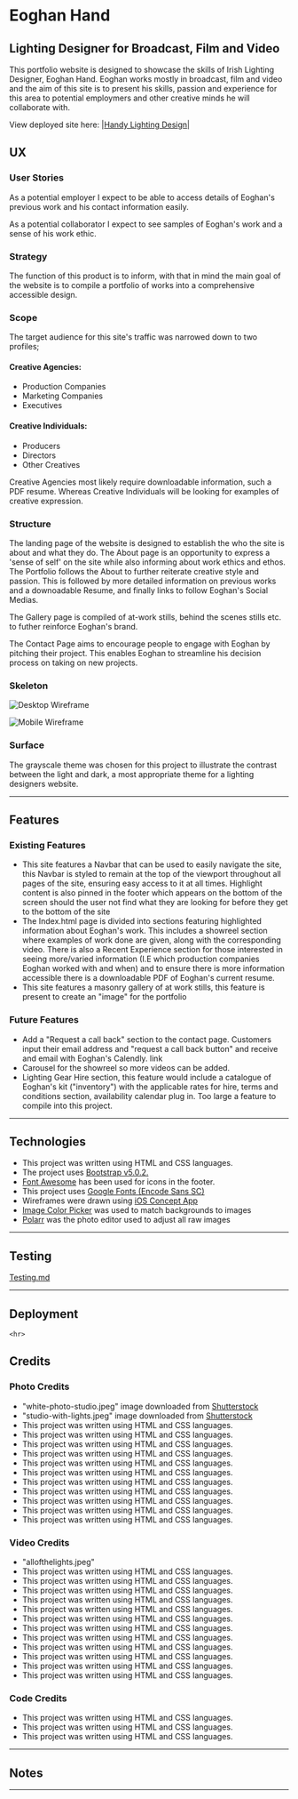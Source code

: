 <h1>Eoghan Hand</h1>
<h2>Lighting Designer for Broadcast, Film and Video</h2>
<p>This portfolio website is designed to showcase the skills of Irish Lighting Designer, Eoghan Hand. Eoghan works mostly in broadcast, film and video and the aim of this site is to present his skills, passion and experience for this area to potential employmers and other creative minds he will collaborate with.

View deployed site here: |[Handy Lighting Design](https://katelyn234.github.io/HandyLighting-Design/)|
</p>

<h2>UX</h2>
<h3>User Stories</h3>
<p>As a potential employer I expect to be able to access details of Eoghan's previous work and his contact information easily. </p>

<p>As a potential collaborator I expect to see samples of Eoghan's work and a sense of his work ethic.</p>

<h3>Strategy</h3>
<p>The function of this product is to inform, with that in mind the main goal of the website is to compile a portfolio of works into a comprehensive accessible design.</p>

<h3>Scope</h3>
<p>The target audience for this site's traffic was narrowed down to two profiles; 
<h4>Creative Agencies:</h4>
    <ul>
        <li>Production Companies</li>
        <li>Marketing Companies</li>
        <li>Executives</li>
    </ul>

<h4>Creative Individuals:</h4>
    <ul>
        <li>Producers</li>
        <li>Directors</li>
        <li>Other Creatives</li>
    </ul>

<p>Creative Agencies most likely require downloadable information, such a PDF resume. Whereas Creative Individuals will be looking for examples of creative expression.</p>

<h3>Structure</h3>

<p>The landing page of the website is designed to establish the who the site is about and what they do. The About page is an opportunity to express a 'sense of self' on the site while also informing about work ethics and ethos. The Portfolio follows the About to further reiterate creative style and passion. This is followed by more detailed information on previous works and a downoadable Resume, and finally links to follow Eoghan's Social Medias. </p>

<p>The Gallery page is compiled of at-work stills, behind the scenes stills etc. to futher reinforce Eoghan's brand. 

The Contact Page aims to encourage people to engage with Eoghan by pitching their project. This enables Eoghan to streamline his decision process on taking on new projects.</p>

<h3>Skeleton</h3> 

 ![Desktop Wireframe](assets/Wireframes/eh-desktop-wireframes.png)
    
 ![Mobile Wireframe](assets/Wireframes/eh-mobile-wireframes.png)

<h3>Surface</h3>
<p>The grayscale theme was chosen for this project to illustrate the contrast between the light and dark, a most appropriate theme for a lighting designers website.</p>

<hr>

<h2>Features</h2>

<h3>Existing Features</h3>
	<ul>
		<li>This site features a Navbar that can be used to easily navigate the site, this Navbar is styled to remain at the top of the viewport throughout all pages of the site, ensuring easy access to it at all times. Highlight content is also pinned in the footer which appears on the bottom of the screen should the user not find what they are looking for before they get to the bottom of the site</li>
		<li>The Index.html page is divided into sections featuring highlighted information about Eoghan's work. This includes a showreel section where examples of work done are given, along with the corresponding video. There is also a Recent Experience section for those interested in seeing more/varied information (I.E which production companies Eoghan worked with and when) and to ensure there is more information accessible there is a downloadable PDF of Eoghan's current resume.</li>
		<li>This site features a masonry gallery of at work stills, this feature is present to create an "image" for the portfolio</li>
	</ul>

<h3>Future Features</h3>
	<ul>
		<li>Add a "Request a call back" section to the contact page. Customers input their email address and "request a call back button" and receive and email with Eoghan's Calendly. link</li>
		<li>Carousel for the showreel so more videos can be added.</li>
		<li>Lighting Gear Hire section, this feature would include a catalogue of Eoghan's kit ("inventory") with the applicable rates for hire, terms and conditions section, availability calendar plug in. Too large a feature to compile into this project.</li>
	</ul>

<hr>

<h2>Technologies</h2>
    <ul>
        <li>This project was written using HTML and CSS languages.</li>
        <li>The project uses <a href="https://getbootstrap.com/">Bootstrap v5.0.2.</a></li>
        <li><a href="https://fontawesome.com/">Font Awesome</a> has been used for icons in the footer.</li>
        <li>This project uses <a href="https://fonts.google.com/specimen/Encode+Sans+SC?query=encode">Google Fonts (Encode Sans SC)</a></li>
        <li>Wireframes were drawn using <a href="https://concepts.app/en/">iOS Concept App</a></li>
        <li><a href="https://imagecolorpicker.com/">Image Color Picker</a> was used to match backgrounds to images</li>
        <li><a href="https://photoeditor.polarr.co/">Polarr</a> was the photo editor used to adjust all raw images</li>
    </ul>
<hr>

<h2>Testing</h2>

[Testing.md](https://github.com/Katelyn234/HandyLighting-Design/blob/main/TESTING.md)
    <hr>

<h2>Deployment</h2>

    <hr>

<h2>Credits</h2>
    <h3>Photo Credits</h3>
        <ul>
            <li>"white-photo-studio.jpeg" image downloaded from <a href="https://www.shutterstock.com/image-photo/interior-modern-photo-studio-chair-professional-793002787">Shutterstock</a></li>
            <li>"studio-with-lights.jpeg" image downloaded from <a href="https://www.shutterstock.com/image-photo/empty-photo-studio-white-cyclorama-monoblocks-1894652761">Shutterstock</a></li>
            <li>This project was written using HTML and CSS languages.</li>
            <li>This project was written using HTML and CSS languages.</li>
            <li>This project was written using HTML and CSS languages.</li>
            <li>This project was written using HTML and CSS languages.</li>
            <li>This project was written using HTML and CSS languages.</li>
            <li>This project was written using HTML and CSS languages.</li>
            <li>This project was written using HTML and CSS languages.</li>
            <li>This project was written using HTML and CSS languages.</li>
            <li>This project was written using HTML and CSS languages.</li>
            <li>This project was written using HTML and CSS languages.</li>
            <li>This project was written using HTML and CSS languages.</li>
        </ul>

<h3>Video Credits</h3>
        <ul>
            <li>"allofthelights.jpeg"</li>
            <li>This project was written using HTML and CSS languages.</li>
            <li>This project was written using HTML and CSS languages.</li>
            <li>This project was written using HTML and CSS languages.</li>
            <li>This project was written using HTML and CSS languages.</li>
            <li>This project was written using HTML and CSS languages.</li>
            <li>This project was written using HTML and CSS languages.</li>
            <li>This project was written using HTML and CSS languages.</li>
            <li>This project was written using HTML and CSS languages.</li>
            <li>This project was written using HTML and CSS languages.</li>
            <li>This project was written using HTML and CSS languages.</li>
            <li>This project was written using HTML and CSS languages.</li>
            <li>This project was written using HTML and CSS languages.</li>
        </ul>

<h3>Code Credits</h3>
    <ul>
            <li>This project was written using HTML and CSS languages.</li>
            <li>This project was written using HTML and CSS languages.</li>
            <li>This project was written using HTML and CSS languages.</li>
        </ul>
    <hr>

<h2>Notes</h2>

<hr>